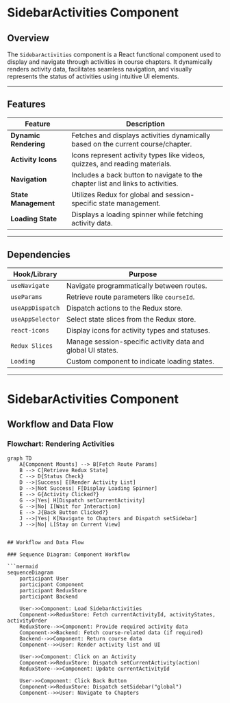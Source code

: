 # SidebarActivities Component

## Overview
The `SidebarActivities` component is a React functional component used to display and navigate through activities in course chapters. It dynamically renders activity data, facilitates seamless navigation, and visually represents the status of activities using intuitive UI elements.

---

## Features

| **Feature**             | **Description**                                                                |
|--------------------------|--------------------------------------------------------------------------------|
| **Dynamic Rendering**    | Fetches and displays activities dynamically based on the current course/chapter. |
| **Activity Icons**       | Icons represent activity types like videos, quizzes, and reading materials.    |
| **Navigation**           | Includes a back button to navigate to the chapter list and links to activities.|
| **State Management**     | Utilizes Redux for global and session-specific state management.               |
| **Loading State**        | Displays a loading spinner while fetching activity data.                       |

---

## Dependencies

| **Hook/Library** | **Purpose**                                                                          |
|-------------------|--------------------------------------------------------------------------------------|
| `useNavigate`     | Navigate programmatically between routes.                                           |
| `useParams`       | Retrieve route parameters like `courseId`.                                          |
| `useAppDispatch`  | Dispatch actions to the Redux store.                                                |
| `useAppSelector`  | Select state slices from the Redux store.                                           |
| `react-icons`     | Display icons for activity types and statuses.                                      |
| `Redux Slices`    | Manage session-specific activity data and global UI states.                        |
| `Loading`         | Custom component to indicate loading states.                                        |

---


# SidebarActivities Component

## Workflow and Data Flow

### Flowchart: Rendering Activities

```mermaid
graph TD
    A[Component Mounts] --> B[Fetch Route Params]
    B --> C[Retrieve Redux State]
    C --> D{Status Check}
    D -->|Success| E[Render Activity List]
    D -->|Not Success| F[Display Loading Spinner]
    E --> G{Activity Clicked?}
    G -->|Yes| H[Dispatch setCurrentActivity]
    G -->|No| I[Wait for Interaction]
    E --> J{Back Button Clicked?}
    J -->|Yes| K[Navigate to Chapters and Dispatch setSidebar]
    J -->|No| L[Stay on Current View]


## Workflow and Data Flow

### Sequence Diagram: Component Workflow

```mermaid
sequenceDiagram
    participant User
    participant Component
    participant ReduxStore
    participant Backend

    User->>Component: Load SidebarActivities
    Component->>ReduxStore: Fetch currentActivityId, activityStates, activityOrder
    ReduxStore-->>Component: Provide required activity data
    Component->>Backend: Fetch course-related data (if required)
    Backend-->>Component: Return course data
    Component-->>User: Render activity list and UI

    User->>Component: Click on an Activity
    Component->>ReduxStore: Dispatch setCurrentActivity(action)
    ReduxStore-->>Component: Update currentActivityId

    User->>Component: Click Back Button
    Component->>ReduxStore: Dispatch setSidebar("global")
    Component-->>User: Navigate to Chapters


